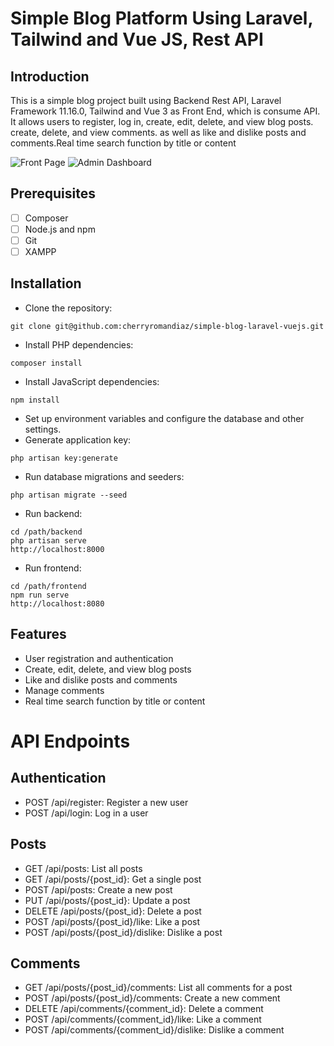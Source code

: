 # Simple Blog Platform Using Laravel, Tailwind and Vue JS, Rest API

## Introduction

This is a simple blog project built using Backend Rest API, Laravel Framework 11.16.0, Tailwind and Vue 3 as Front End, which is consume API. It allows users to register, log in, create, edit, delete, and view blog posts. create, delete, and view comments. as well as like and dislike posts and comments.Real time search function by title or content

![Front Page](https://i.ibb.co.com/T40nLCw/front-page.jpg) ![Admin Dashboard](https://i.ibb.co.com/J2zfRnh/admin-dashboard.jpg)

## Prerequisites

- [ ] Composer
- [ ] Node.js and npm
- [ ] Git
- [ ] XAMPP

## Installation

- Clone the repository:
```
git clone git@github.com:cherryromandiaz/simple-blog-laravel-vuejs.git
```
- Install PHP dependencies:
```
composer install
```
- Install JavaScript dependencies:
```
npm install
```
- Set up environment variables and configure the database and other settings.
- Generate application key:
```
php artisan key:generate
```
- Run database migrations and seeders:
```
php artisan migrate --seed
```
- Run backend:
```
cd /path/backend
php artisan serve
http://localhost:8000
```
- Run frontend:
```
cd /path/frontend
npm run serve
http://localhost:8080
```


## Features

- User registration and authentication
- Create, edit, delete, and view blog posts
- Like and dislike posts and comments
- Manage comments
- Real time search function by title or content

# API Endpoints



## Authentication
- POST /api/register: Register a new user
- POST /api/login: Log in a user

## Posts
- GET /api/posts: List all posts
- GET /api/posts/{post_id}: Get a single post
- POST /api/posts: Create a new post
- PUT /api/posts/{post_id}: Update a post
- DELETE /api/posts/{post_id}: Delete a post
- POST /api/posts/{post_id}/like: Like a post
- POST /api/posts/{post_id}/dislike: Dislike a post

## Comments
- GET /api/posts/{post_id}/comments: List all comments for a post
- POST /api/posts/{post_id}/comments: Create a new comment
- DELETE /api/comments/{comment_id}: Delete a comment
- POST /api/comments/{comment_id}/like: Like a comment
- POST /api/comments/{comment_id}/dislike: Dislike a comment



